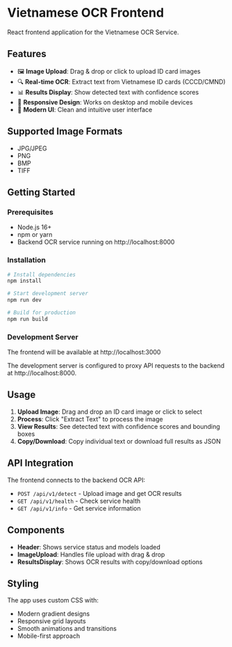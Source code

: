 # Vietnamese OCR Frontend

React frontend application for the Vietnamese OCR Service.

## Features

- 🖼️ **Image Upload**: Drag & drop or click to upload ID card images
- 🔍 **Real-time OCR**: Extract text from Vietnamese ID cards (CCCD/CMND)
- 📊 **Results Display**: Show detected text with confidence scores
- 📱 **Responsive Design**: Works on desktop and mobile devices
- 🎨 **Modern UI**: Clean and intuitive user interface

## Supported Image Formats

- JPG/JPEG
- PNG
- BMP
- TIFF

## Getting Started

### Prerequisites

- Node.js 16+ 
- npm or yarn
- Backend OCR service running on http://localhost:8000

### Installation

```bash
# Install dependencies
npm install

# Start development server
npm run dev

# Build for production
npm run build
```

### Development Server

The frontend will be available at http://localhost:3000

The development server is configured to proxy API requests to the backend at http://localhost:8000.

## Usage

1. **Upload Image**: Drag and drop an ID card image or click to select
2. **Process**: Click "Extract Text" to process the image
3. **View Results**: See detected text with confidence scores and bounding boxes
4. **Copy/Download**: Copy individual text or download full results as JSON

## API Integration

The frontend connects to the backend OCR API:

- `POST /api/v1/detect` - Upload image and get OCR results
- `GET /api/v1/health` - Check service health
- `GET /api/v1/info` - Get service information

## Components

- **Header**: Shows service status and models loaded
- **ImageUpload**: Handles file upload with drag & drop
- **ResultsDisplay**: Shows OCR results with copy/download options

## Styling

The app uses custom CSS with:
- Modern gradient designs
- Responsive grid layouts
- Smooth animations and transitions
- Mobile-first approach

